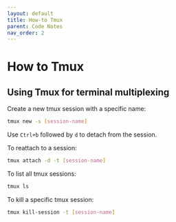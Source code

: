 ```yaml
---
layout: default
title: How-to Tmux
parent: Code Notes
nav_order: 2
---
```


# How to Tmux

## Using Tmux for terminal multiplexing

Create a new tmux session with a specific name:

```bash
tmux new -s [session-name]
```

Use `Ctrl+b` followed by `d` to detach from the session.

To reattach to a session:

```bash
tmux attach -d -t [session-name]
```

To list all tmux sessions:

```bash
tmux ls
```
To kill a specific tmux session:

```bash
tmux kill-session -t [session-name]
```
